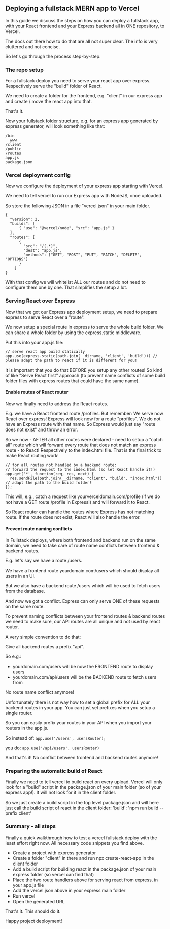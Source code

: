 ## Deploying a fullstack MERN app to Vercel

In this guide we discuss the steps on how you can deploy a fullstack app, with your React frontend and your Express backend all in ONE repository, to Vercel.

The docs out there how to do that are all not super clear. The info is very cluttered and not concise.

So let's go through the process step-by-step.

### The repo setup

For a fullstack deploy you need to serve your react app over express. Respectively serve the "build" folder of React.

We need to create a folder for the frontend, e.g. "client" in our express app and create / move the react app into that.

That's it.

Now your fullstack folder structure, e.g. for an express app generated by express generator, will look something like that:

```
/bin 
  www
/client
/public
/routes
app.js
package.json
```

### Vercel deployment config

Now we configure the deployment of your express app starting with Vercel.

We need to tell vercel to run our Express app with NodeJS, once uploaded.

So store the following JSON in a file "vercel.json" in your main folder.

```
{
  "version": 2,
  "builds": [
      { "use": "@vercel/node", "src": "app.js" }
  ],
  "routes": [
      { 
        "src": "/(.*)", 
        "dest": "app.js",
        "methods": ["GET", "POST", "PUT", "PATCH", "DELETE", "OPTIONS"]
      }
    ]
}
```

With that config we will whitelist ALL our routes and do not need to configure them one by one. That simplifies the setup a lot.


### Serving React over Express

Now that we got our Express app deployment setup, we need to prepare express to serve React over a "route".

We now setup a special route in express to serve the whole build folder. We can share a whole folder by using the express.static middleware.

Put this into your app.js file:

```
// serve react app build statically
app.use(express.static(path.join(__dirname, 'client', 'build'))) // please adapt the path to react if it is different for you!
```

It is important that you do that BEFORE you setup any other routes! So kind of like "Serve React first" approach (to prevent name conflicts of some build folder files with express routes that could have the same name).

#### Enable routes of React router

Now we finally need to address the React routes.

E.g. we have a React frontend route /profiles. But remember: We serve now React over express! Express will look now for a route "profiles". We do not have an Express route with that name. So Express would just say "route does not exist" and throw an error.

So we now - AFTER all other routes were declared - need to setup a "catch all" route which will forward every route that does not match an express route - to React! Respectively to the index.html file. That is the final trick to make React routing work!

```
// for all routes not handled by a backend route: 
// forward the request to the index.html (so let React handle it!) 
app.get('*', function(req, res, next) {
  res.sendFile(path.join(__dirname, "client", "build", "index.html")) // adapt the path to the build folder!
}); 
```

This will, e.g., catch a request like yourverceldomain.com/profile (if we do not have a GET route /profile in Express!) and will forward it to React. 

So React router can handle the routes where Express has not matching route. If the route does not exist, React will also handle the error.

#### Prevent route naming conflicts 

In Fullstack deploys, where both frontend and backend run on the same domain, we need to take care of route name conflicts between frontend & backend routes.

E.g. let's say we have a route /users.

We have a frontend route yourdomain.com/users which should display all users in an UI. 

But we also have a backend route /users which will be used to fetch users from the database. 

And now we got a conflict. Express can only serve ONE of these requests on the same route.

To prevent naming conflicts between your frontend routes & backend routes we need to make sure, our API routes are all unique and not used by react router.

A very simple convention to do that:

Give all backend routes a prefix "api".

So e.g.:
- yourdomain.com/users  will be now the FRONTEND route to display users
- yourdomain.com/api/users will be the BACKEND route to fetch users from

No route name conflict anymore!

Unfortunately there is not way how to set a global prefix for ALL your backend routes in your app. You can just set prefixes when you setup a single router.

So you can easily prefix your routes in your API when you import your routers in the app.js.

So instead of:
`app.use('/users', usersRouter);`

you do:
`app.use('/api/users', usersRouter)`

And that's it! No conflict between frontend and backend routes anymore!


### Preparing the automatic build of React

Finally we need to tell vercel to build react on every upload. Vercel will only look for a "build" script in the package.json of your main folder (so of your express app!). It will not look for it in the client folder.

So we just create a build script in the top level package.json and  will here just call the build script of react in the client folder:
'build': 'npm run build --prefix client'


### Summary - all steps 

Finally a quick walkthrough how to test a vercel fullstack deploy with the least effort right now. All necessary code snippets you find above.

- Create a project with express generator
- Create a folder "client" in there and run npx create-react-app in the client folder
- Add a build script for building react in the package.json of your main express folder (so vercel can find that)
- Place the two route handlers above for serving react from express, in your app.js file
- Add the vercel.json above in your express main folder
- Run vercel
- Open the generated URL

That's it. This should do it. 

Happy project deployment!
